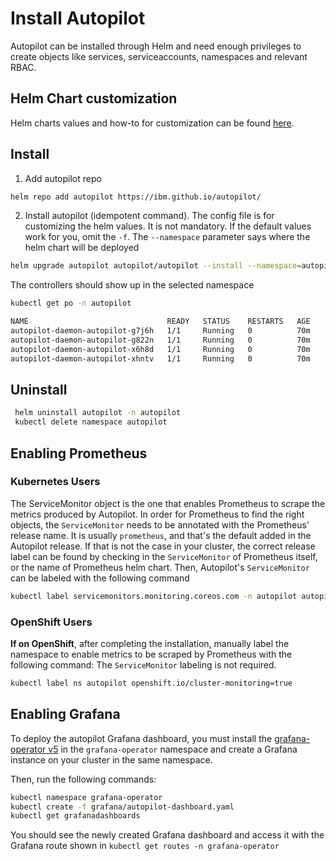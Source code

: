 
# Install Autopilot

Autopilot can be installed through Helm and need enough privileges to create objects like services, serviceaccounts, namespaces and relevant RBAC.

## Helm Chart customization

Helm charts values and how-to for customization can be found [here](helm-charts/autopilot/README.md).

## Install

1) Add autopilot repo

```bash
helm repo add autopilot https://ibm.github.io/autopilot/
```

2) Install autopilot (idempotent command). The config file is for customizing the helm values. It is not mandatory. If the default values work for you, omit the `-f`. The `--namespace` parameter says where the helm chart will be deployed

```bash
helm upgrade autopilot autopilot/autopilot --install --namespace=autopilot --create-namespace -f your-config.yml
```

The controllers should show up in the selected namespace

```bash
kubectl get po -n autopilot
```

```bash
NAME                               READY   STATUS    RESTARTS   AGE
autopilot-daemon-autopilot-g7j6h   1/1     Running   0          70m
autopilot-daemon-autopilot-g822n   1/1     Running   0          70m
autopilot-daemon-autopilot-x6h8d   1/1     Running   0          70m
autopilot-daemon-autopilot-xhntv   1/1     Running   0          70m
```

## Uninstall

```bash
 helm uninstall autopilot -n autopilot
 kubectl delete namespace autopilot
```

## Enabling Prometheus

### Kubernetes Users

The ServiceMonitor object is the one that enables Prometheus to scrape the metrics produced by Autopilot.
In order for Prometheus to find the right objects, the `ServiceMonitor` needs to be annotated with the Prometheus' release name. It is usually `prometheus`, and that's the default added in the Autopilot release.
If that is not the case in your cluster, the correct release label can be found by checking in the `ServiceMonitor` of Prometheus itself, or the name of Prometheus helm chart.
Then, Autopilot's `ServiceMonitor` can be labeled with the following command

```bash
kubectl label servicemonitors.monitoring.coreos.com -n autopilot autopilot-metrics-monitor release=<prometheus-release-name>
```

### OpenShift Users

**If on OpenShift**, after completing the installation, manually label the namespace to enable metrics to be scraped by Prometheus with the following command:
The `ServiceMonitor` labeling is not required.

```bash
kubectl label ns autopilot openshift.io/cluster-monitoring=true
```

## Enabling Grafana
To deploy the autopilot Grafana dashboard, you must install the [grafana-operator v5](https://github.com/grafana/grafana-operator) in the `grafana-operator` namespace and create a Grafana instance on your cluster in the same namespace.

Then, run the following commands:
```bash
kubectl namespace grafana-operator
kubectl create -f grafana/autopilot-dashboard.yaml
kubectl get grafanadashboards
```

You should see the newly created Grafana dashboard and access it with the Grafana route shown in `kubectl get routes -n grafana-operator`
